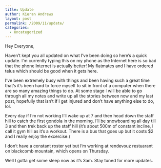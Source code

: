 ```yaml
---
title: Update
author: Kieran Andrews
layout: post
permalink: /2009/11/update/
categories:
  - Uncategorized
---
```

Hey Everyone,

Haven&#8217;t kept you all updated on what I&#8217;ve been doing so here&#8217;s a quick update. I&#8217;m currently typing this on my phone as the Internet here is so bad that the phone Internet is actually better! My flatmates and I have ordered telus which should be good when it gets here.

I&#8217;ve been extremely busy with things and been having such a great time that&#8217;s it&#8217;s been hard to force myself to sit in front of a computer when there are so many amazing things to do. At some stage I will be able to go through all my notes and write up all the stories between now and my last post, hopefully that isn&#8217;t if I get injured and don&#8217;t have anything else to do, lol.

Every day if I&#8217;m not working I&#8217;ll wake up at 7 and then head down the staff hill to catch the first gondola in the morning. I&#8217;ll be snowboarding all day till 3 and then trek back up the staff hill (it&#8217;s about 500m of constant incline, I call it gym hill as it&#8217;s a workout. There is a bus that goes up but it costs $2 and I really enjoy the excercise.)

I don&#8217;t have a constant roster yet but I&#8217;m working at rendevouz restuarant on blackcomb mountain, which opens on Thursday.

Well I gotta get some sleep now as it&#8217;s 3am. Stay tuned for more updates.